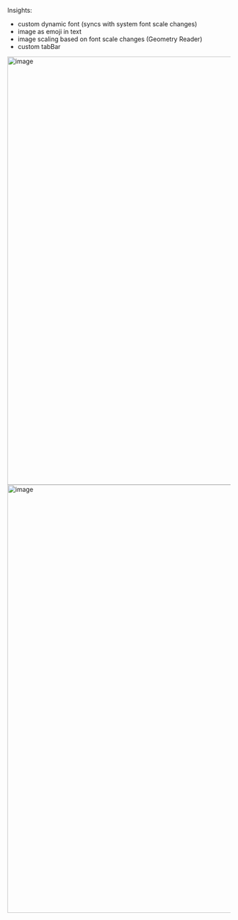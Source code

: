 Insights:
- custom dynamic font (syncs with system font scale changes)
- image as emoji in text
- image scaling based on font scale changes (Geometry Reader)
- custom tabBar

<img width="511" height="965" alt="image" src="https://github.com/user-attachments/assets/2a56643f-81cc-448f-816c-b5f1138b648b" /> <img width="511" height="965" alt="image" src="https://github.com/user-attachments/assets/8ff8812d-e864-4031-989c-b545b7598a06" />
